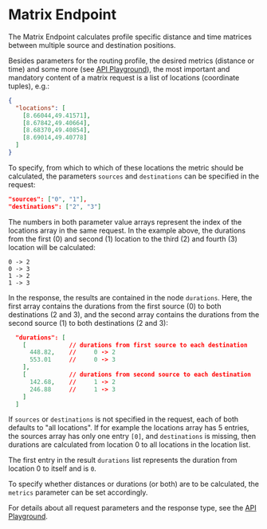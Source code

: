 # Matrix Endpoint

The Matrix Endpoint calculates profile specific distance and time matrices between multiple source and destination positions.

Besides parameters for the routing profile, the desired metrics (distance or time) and some more (see [API Playground](https://openrouteservice.org/dev/#/api-docs/matrix_service)), 
the most important and mandatory content of a matrix request is a list of locations (coordinate tuples), e.g.:

```json
{
  "locations": [
    [8.66044,49.41571],
    [8.67842,49.40664],
    [8.68370,49.40854],
    [8.69014,49.40778]
  ]
}
```

To specify, from which to which of these locations the metric should be calculated, the parameters `sources` and `destinations` can be specified in the request:

```json
"sources": ["0", "1"],
"destinations": ["2", "3"]
```

The numbers in both parameter value arrays represent the index of the locations array in the same request. 
In the example above, the durations from the first (0) and second (1) location to the third (2) and fourth (3) location will be calculated: 

    0 -> 2
    0 -> 3
    1 -> 2
    1 -> 3

In the response, the results are contained in the node `durations`.
Here, the first array contains the durations from the first source (0) to both destinations (2 and 3), 
and the second array contains the durations from the second source (1) to both destinations (2 and 3):

```json
  "durations": [
    [            // durations from first source to each destination
      448.82,    //     0 -> 2
      553.01     //     0 -> 3
    ],
    [            // durations from second source to each destination
      142.68,    //     1 -> 2
      246.88     //     1 -> 3
    ]
  ]
```

If `sources` or `destinations` is not specified in the request, each of both defaults to "all locations". 
If for example the locations array has 5 entries, 
the sources array has only one entry `[0]`, 
and `destinations` is missing, then durations are calculated from location 0 to all locations in the location list.

The first entry in the result `durations` list represents the duration from location 0 to itself and is `0`. 

To specify whether distances or durations (or both) are to be calculated, the `metrics` parameter can be set accordingly.

For details about all request parameters and the response type, see the [API Playground](https://openrouteservice.org/dev/#/api-docs/matrix_service).
